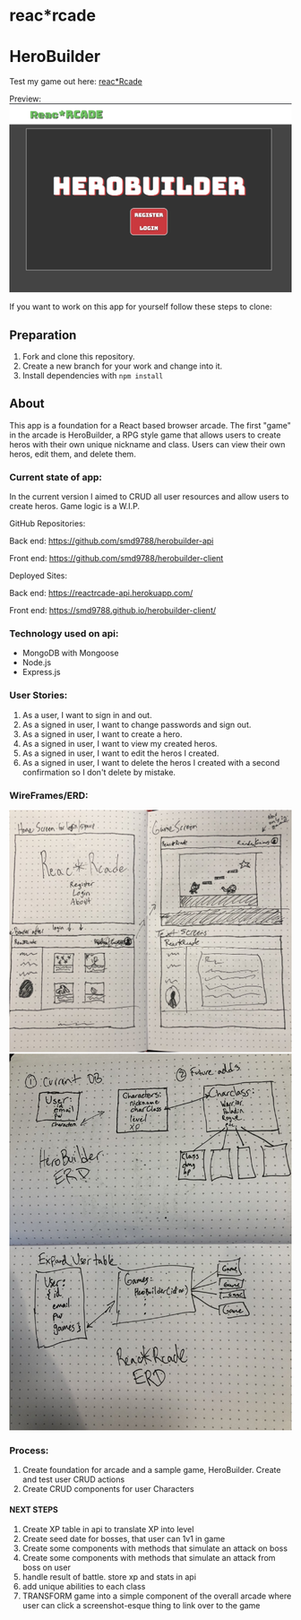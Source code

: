 # reac*rcade
# HeroBuilder

Test my game out here: [reac*Rcade](https://smd9788.github.io/herobuilder-client/#/)

Preview:
![preview](/images/screenshot3.17.19.png)

If you want to work on this app for yourself follow these steps to clone:
## Preparation

1. Fork and clone this repository.
2. Create a new branch for your work and change into it.
3. Install dependencies with `npm install`

## About

This app is a foundation for a React based browser arcade. The first "game" in the arcade is HeroBuilder, a RPG style game that allows users to create heros with their own unique nickname and class. Users can view their own heros, edit them, and delete them.

### Current state of app:
In the current version I aimed to CRUD all user resources and allow users to create heros. Game logic is a W.I.P.

GitHub Repositories:

Back end: https://github.com/smd9788/herobuilder-api

Front end: https://github.com/smd9788/herobuilder-client

Deployed Sites:

Back end: https://reactrcade-api.herokuapp.com/

Front end: https://smd9788.github.io/herobuilder-client/

### Technology used on api:
  - MongoDB with Mongoose
  - Node.js
  - Express.js

### User Stories:
1. As a user, I want to sign in and out.
2. As a signed in user, I want to change passwords and sign out.
3. As a signed in user, I want to create a hero.
4. As a signed in user, I want to view my created heros.
5. As a signed in user, I want to edit the heros I created.
6. As a signed in user, I want to delete the heros I created with a second confirmation so I don't delete by mistake.

### WireFrames/ERD:
![wireframe](/images/wireframe.jpg)
![erd](/images/erd.jpg)

### Process:
1. Create foundation for arcade and a sample game, HeroBuilder. Create and test user CRUD actions
2. Create CRUD components for user Characters
#### NEXT STEPS
1. Create XP table in api to translate XP into level
2. Create seed date for bosses, that user can 1v1 in game
3. Create some components with methods that simulate an attack on boss
4. Create some components with methods that simulate an attack from boss on user
5. handle result of battle. store xp and stats in api
6. add unique abilities to each class
7. TRANSFORM game into a simple component of the overall arcade where user can click a screenshot-esque thing to link over to the game
